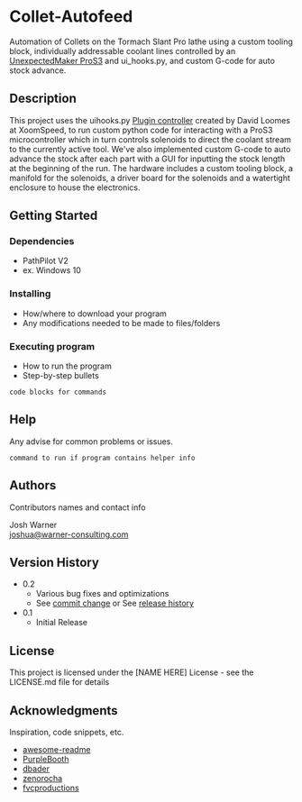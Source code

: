 # Collet-Autofeed

Automation of Collets on the Tormach Slant Pro lathe using a custom tooling block, individually addressable coolant lines controlled by an [UnexpectedMaker ProS3](https://esp32s3.com/pros3.html) and ui_hooks.py, and custom G-code for auto stock advance.

## Description

This project uses the uihooks.py [Plugin controller](http://xoomspeed.com/CNC/pathpilot/plugins/uihooks.htm) created by David Loomes at XoomSpeed, to run custom python code for interacting with a ProS3 microcontroller which in turn controls solenoids to direct the coolant stream to the currently active tool. We've also implemented custom G-code to auto advance the stock after each part with a GUI for inputting the stock length at the beginning of the run.
The hardware includes a custom tooling block, a manifold for the solenoids, a driver board for the solenoids and a watertight enclosure to house the electronics.

## Getting Started

### Dependencies

* PathPilot V2
* ex. Windows 10

### Installing

* How/where to download your program
* Any modifications needed to be made to files/folders

### Executing program

* How to run the program
* Step-by-step bullets
```
code blocks for commands
```

## Help

Any advise for common problems or issues.
```
command to run if program contains helper info
```

## Authors

Contributors names and contact info

Josh Warner  
joshua@warner-consulting.com

## Version History

* 0.2
    * Various bug fixes and optimizations
    * See [commit change]() or See [release history]()
* 0.1
    * Initial Release

## License

This project is licensed under the [NAME HERE] License - see the LICENSE.md file for details

## Acknowledgments

Inspiration, code snippets, etc.
* [awesome-readme](https://github.com/matiassingers/awesome-readme)
* [PurpleBooth](https://gist.github.com/PurpleBooth/109311bb0361f32d87a2)
* [dbader](https://github.com/dbader/readme-template)
* [zenorocha](https://gist.github.com/zenorocha/4526327)
* [fvcproductions](https://gist.github.com/fvcproductions/1bfc2d4aecb01a834b46)

